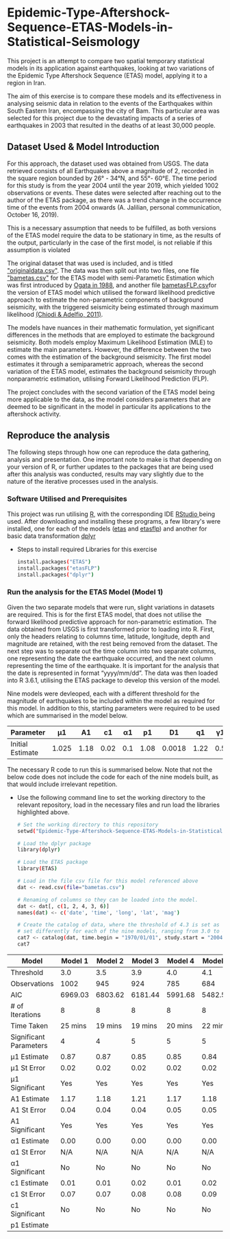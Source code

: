 # Epidemic-Type-Aftershock-Sequence-ETAS-Models-in-Statistical-Seismology

This project is an attempt to compare two spatial temporary statistical models in its application against earthquakes, looking at two variations of the Epidemic Type Aftershock Sequence (ETAS) model, applying it to a region in Iran. 

The aim of this exercise is to compare these models and its effectiveness in analysing seismic data in relation to the events of the Earthquakes within South Eastern Iran, encompassing the city of Bam. This particular area was selected for this project due to the devastating impacts of a series of earthquakes in 2003 that resulted in the deaths of at least 30,000 people. 

## Dataset Used & Model Introduction

For this approach, the dataset used was obtained from USGS. The data retrieved consists of all Earthquakes above a magnitude of 2, recorded in the square region bounded by 26° - 34°N, and 55°- 60°E. The time period for this study is from the year 2004 until the year 2019, which yielded 1002 observations or events. These dates were selected after reaching out to the author of the ETAS package, as there was a trend change in the occurrence time of the events from 2004 onwards (A. Jalilian, personal communication, October 16, 2019). 

This is a necessary assumption that needs to be fulfilled, as both versions of the ETAS model require the data to be stationary in time, as the results of the output, particularly in the case of the first model, is not reliable if this assumption is violated

The original dataset that was used is included, and is titled ["originaldata.csv"](https://github.com/Ramana91/Epidemic-Type-Aftershock-Sequence-ETAS-Models-in-Statistical-Seismology/blob/main/originaldata.csv). The data was then split out into two files, one file ["bametas.csv"](https://github.com/Ramana91/Epidemic-Type-Aftershock-Sequence-ETAS-Models-in-Statistical-Seismology/blob/main/bametas.csv) for the ETAS model with semi-Parametic Estimation which was first introduced by [Ogata in 1988](https://www.jstor.org/stable/2288914), and another file [bametasFLP.csv](https://github.com/Ramana91/Epidemic-Type-Aftershock-Sequence-ETAS-Models-in-Statistical-Seismology/blob/main/bametasFLP.csv)for the version of ETAS model which utilised the forward likelihood predictive approach to estimate the non-parametric components of background seismicity, with the triggered seismicity being estimated through maximum likelihood [(Chiodi & Adelfio, 2011)](https://onlinelibrary.wiley.com/doi/10.1002/env.1121). 

The models have nuances in their mathematic formulation, yet significant differences in the methods that are employed to estimate the background seismicity. Both models employ Maximum Likelihood Estimation (MLE) to estimate the main parameters. However, the difference between the two comes with the estimation of the background seismicity. The first model estimates it through a semiparametric approach, whereas the second variation of the ETAS model, estimates the background seismicity through nonparametric estimation, utilising Forward Likelihood Prediction (FLP). 

The project concludes with the second variation of the ETAS model being more applicable to the data, as the model considers parameters that are deemed to be significant in the model in particular its applications to the aftershock activity.  

## Reproduce the analysis

The following steps through how one can reproduce the data gathering, analysis and presentation. One important note to make is that depending on your version of R, or further updates to the packages that are being used after this analysis was conducted, results may vary slightly due to the nature of the iterative processes used in the analysis.

### Software Utilised and Prerequisites

This project was run utilising [R](https://cran.r-project.org/bin/windows/base/), with the corresponding IDE [RStudio ](https://posit.co/download/rstudio-desktop/) being used. After downloading and installing these programs, a few library's were installed, one for each of the models ([etas](https://cran.r-project.org/web/packages/ETAS/index.html) and [etasflp](https://cran.r-project.org/web/packages/etasFLP/index.html)) and another for basic data transformation [dplyr](https://cran.r-project.org/web/packages/dplyr/index.html)

* Steps to install required Libraries for this exercise
  ```sh
  install.packages("ETAS")
  install.packages("etasFLP")
  install.packages("dplyr")

### Run the analysis for the ETAS Model (Model 1)

Given the two separate models that were run, slight variations in datasets are required. This is for the first ETAS model, that does not utilise the forward likelihood predictive approach for non-parametric estimation. The data obtained from USGS is first transformed prior to loading into R. First, only the headers relating to columns time, latitude, longitude, depth and magnitude are retained, with the rest being removed from the dataset. The next step was to separate out the time column into two separate columns, one representing the date the earthquake occurred, and the next column representing the time of the earthquake. It is important for the analysis that the date is represented in format “yyyy/mm/dd”. The data was then loaded into R 3.6.1, utilising the ETAS package to develop this version of the model. 

Nine models were devleoped, each with a different threshold for the magnitude of earthquakes to be included within the model as required for this model. In addition to this, starting parameters were required to be used which are summarised in the model below.

| Parameter       | μ1    | A1    | c1    | α1  | p1    | D1     | q1    | γ1  |
|-----------------|-------|-------|-------|-----|-------|--------|-------|-----|
| Initial Estimate| 1.025 | 1.18  | 0.02  | 0.1 | 1.08  | 0.0018 | 1.22  | 0.5 |


The necessary R code to run this is summarised below. Note that not the below code does not include the code for each of the nine models built, as that would include irrelevant repetition. 

* Use the following command line to set the working directory to the relevant repository, load in the necessary files and run load the libraries highlighted above. 
  ```sh
  # Set the working directory to this repository
  setwd("Epidemic-Type-Aftershock-Sequence-ETAS-Models-in-Statistical-Seismology")

  # Load the dplyr package
  library(dplyr)

  # Load the ETAS package
  library(ETAS)

  # Load in the file csv file for this model referenced above 
  dat <- read.csv(file="bametas.csv")

  # Renaming of columns so they can be loaded into the model.
  dat <- dat[, c(1, 2, 4, 3, 6)]
  names(dat) <- c('date', 'time', 'long', 'lat', 'mag')

  # Create the catalog of data, where the threshold of 4.3 is set as highlighted above. This is the value that is
  # set differently for each of the nine models, ranging from 3.0 to 4.5 as shown in the table below.
  cat7 <- catalog(dat, time.begin = "1970/01/01", study.start = "2004/01/01", lat.range = c(26, 34), long.range=c(55, 60),mag.threshold = 4.3)
  cat7


| Model             | Model 1 | Model 2 | Model 3 | Model 4 | Model 5 | Model 6 | Model 7 | Model 8 | Model 9 |
|-------------------|---------|---------|---------|---------|---------|---------|---------|---------|---------|
| Threshold         | 3.0     | 3.5     | 3.9     | 4.0     | 4.1     | 4.2     | 4.3     | 4.4     | 4.5     |
| Observations      | 1002    | 945     | 924     | 785     | 684     | 582     | 486     | 407     | 323.00  |
| AIC               | 6969.03 | 6803.62 | 6181.44 | 5991.68 | 5482.55 | 4920.94 | 4328.58 | 3765.28 | 3260.79 |
| # of Iterations   | 8       | 8       | 8       | 8       | 8       | 8       | 8       | 6       | 7       |
| Time Taken        | 25 mins | 19 mins | 19 mins | 20 mins | 22 mins | 18 mins | 7 mins  | 5 mins  | 6 mins  |
| Significant Parameters | 4       | 4       | 5       | 5       | 5       | 4       | 4       | 5       | 4       |
| μ1 Estimate      | 0.87    | 0.87    | 0.85    | 0.85    | 0.84    | 0.84    | 0.84    | 0.86    | 0.88    |
| μ1 St Error      | 0.02    | 0.02    | 0.02    | 0.02    | 0.02    | 0.02    | 0.02    | 0.03    | 0.03    |
| μ1 Significant   | Yes     | Yes     | Yes     | Yes     | Yes     | Yes     | Yes     | Yes     | Yes     |
| A1 Estimate      | 1.17    | 1.18    | 1.21    | 1.17    | 1.18    | 1.19    | 1.31    | 1.40    | 2.49    |
| A1 St Error      | 0.04    | 0.04    | 0.04    | 0.05    | 0.05    | 0.06    | 0.07    | 0.09    | 0.26    |
| A1 Significant   | Yes     | Yes     | Yes     | Yes     | Yes     | Yes     | Yes     | Yes     | Yes     |
| α1 Estimate      | 0.00    | 0.00    | 0.00    | 0.00    | 0.00    | 0.00    | 0.00    | 0.00    | 0.00    |
| α1 St Error      | N/A     | N/A     | N/A     | N/A     | N/A     | N/A     | N/A     | N/A     | N/A     |
| α1 Significant   | No      | No      | No      | No      | No      | No      | No      | No      | No      |
| c1 Estimate      | 0.01    | 0.01    | 0.02    | 0.01    | 0.02    | 0.02    | 0.02    | 0.01    | 0.01    |
| c1 St Error      | 0.07    | 0.07    | 0.08    | 0.08    | 0.09    | 0.09    | 0.10    | 0.11    | 0.15    |
| c1 Significant   | No      | No      | No      | No      | No      | No      | No      | No      | No      |
| p1 Estimate      | 

  
  

